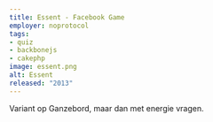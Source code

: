 ```yaml
---
title: Essent - Facebook Game
employer: noprotocol
tags:
- quiz
- backbonejs
- cakephp
image: essent.png
alt: Essent
released: "2013"
---
```


Variant op Ganzebord, maar dan met energie vragen.